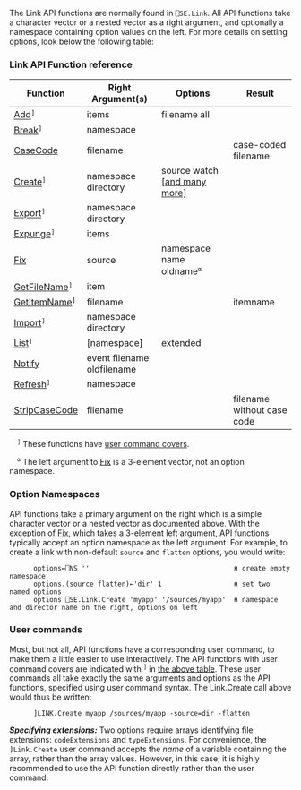 The Link API functions are normally found in ```⎕SE.Link```. All API functions take a character
vector or a nested vector as a right argument, and optionally a namespace containing option values on
the left. For more details on setting options, look below the following table:

### Link API Function reference

Function                        | Right Argument(s) | Options                  | Result 
--------------------------------|---------------------|--------------------------|-------
 [Add](Link.Add.md)<sup>`]`</sup>  | items               | filename all | 
 [Break](Link.Break.md)<sup>`]`</sup>| namespace           | | 
 [CaseCode](Link.CaseCode.md) | filename            |                                           | case-coded filename 
 [Create](Link.Create.md)<sup>`]`</sup>| namespace directory | source watch [[and many more]](Link.Create.md) | 
 [Export](Link.Export.md)<sup>`]`</sup>| namespace directory | | 
 [Expunge](Link.Expunge.md)<sup>`]`</sup>| items               | | 
 [Fix](Link.Fix.md)           | source              | namespace name oldname<sup>`⍺`</sup>                     | 
 [GetFileName](Link.GetFileName.md)<sup>`]`</sup>| item |        |                                           | filename 
 [GetItemName](Link.GetItemName.md)<sup>`]`</sup>| filename      |                                           | itemname 
 [Import](Link.Import.md)<sup>`]`</sup>| namespace directory | | 
 [List](Link.List.md)<sup>`]`</sup>|    [namespace]      | extended | 
 [Notify](Link.Notify.md)     | event filename oldfilename | | 
 [Refresh](Link.Refresh.md)<sup>`]`</sup>| namespace           | | 
 [StripCaseCode](Link.CaseCode.md) | filename            |                                           | filename without case code

 <sup>`]`</sup> These functions have [user command covers](#user-commands).

 <sup>`⍺`</sup> The left argument to [Fix](Link.Fix.md) is a 3-element vector, not an option namespace.


### Option Namespaces

API functions take a primary argument on the right which is a simple
character vector or a nested vector as documented above. With the exception of [Fix](Link.Fix.md),
which takes a 3-element left argument, API functions typically accept an option namespace as
the left argument. For example, to create a link with non-default `source` and `flatten` options,
you would write:

```apl
      options←⎕NS ''                                    ⍝ create empty namespace
      options.(source flatten)←'dir' 1                  ⍝ set two named options
      options ⎕SE.Link.Create 'myapp' '/sources/myapp'  ⍝ namespace and director name on the right, options on left
```

### User commands

Most, but not all, API functions have a corresponding user command, to make them a little easier to use
interactively. The API functions with user command covers are indicated with <sup>`]`</sup> in [the above table](#link-api-function-reference). These user commands all take exactly the same arguments and options as the API functions,
specified using user command syntax. The Link.Create call above would thus be written:
```apl
      ]LINK.Create myapp /sources/myapp -source=dir -flatten
```
***Specifying extensions:*** Two options require arrays identifying file extensions: `codeExtensions` and `typeExtensions`.
For convenience, the `]Link.Create` user command accepts the *name* of a variable containing the array, 
rather than the array values. However, in this case,
it is highly recommended to use the API function directly rather than the user command.
